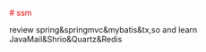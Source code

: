 <p style = "color:red"># ssm</p>
review spring&amp;springmvc&amp;mybatis&amp;tx,so and learn JavaMail&amp;Shrio&amp;Quartz&amp;Redis
